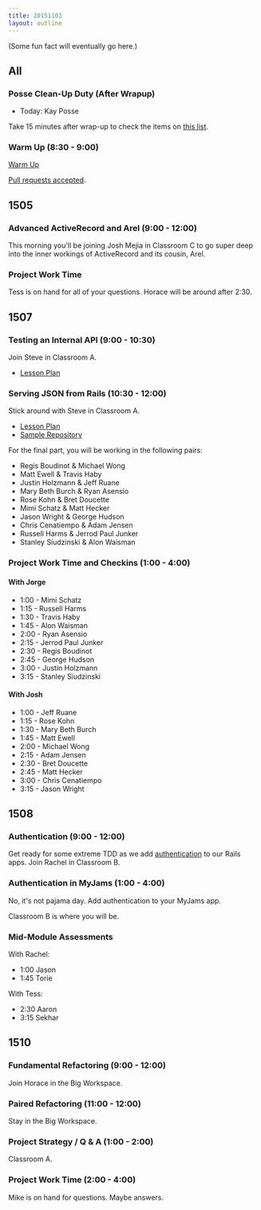 ```yaml
---
title: 20151103
layout: outline
---
```


(Some fun fact will eventually go here.)

## All

### Posse Clean-Up Duty (After Wrapup)

* Today: Kay Posse

Take 15 minutes after wrap-up to check the items on [this list](https://gist.github.com/rwarbelow/f5cfe4333402d043ef2e).

### Warm Up (8:30 - 9:00)

[Warm Up](https://thewarmup.herokuapp.com)

[Pull requests accepted](https://github.com/mikedao/the-warm-up).


## 1505

### Advanced ActiveRecord and Arel (9:00 - 12:00)

This morning you'll be joining Josh Mejia in Classroom C to go super deep into the inner workings of ActiveRecord and its cousin, Arel.

### Project Work Time

Tess is on hand for all of your questions. Horace will be around after 2:30.

## 1507

### Testing an Internal API (9:00 - 10:30)

Join Steve in Classroom A.

* [Lesson Plan](https://github.com/turingschool/lesson_plans/blob/master/ruby_03-professional_rails_applications/testing_an_internal_api.md)

### Serving JSON from Rails (10:30 - 12:00)

Stick around with Steve in Classroom A.

* [Lesson Plan](https://github.com/turingschool/lesson_plans/blob/master/ruby_03-professional_rails_applications/serving_json_from_rails.md)
* [Sample Repository](https://github.com/JumpstartLab/blogger_advanced/tree/serialization)

For the final part, you will be working in the following pairs:

* Regis Boudinot & Michael Wong
* Matt Ewell & Travis Haby
* Justin Holzmann & Jeff Ruane
* Mary Beth Burch & Ryan Asensio
* Rose Kohn & Bret Doucette
* Mimi Schatz & Matt Hecker
* Jason Wright & George Hudson
* Chris Cenatiempo & Adam Jensen
* Russell Harms & Jerrod Paul Junker
* Stanley Siudzinski & Alon Waisman

### Project Work Time and Checkins (1:00 - 4:00)

#### With Jorge

* 1:00 - Mimi Schatz
* 1:15 - Russell Harms
* 1:30 - Travis Haby
* 1:45 - Alon Waisman
* 2:00 - Ryan Asensio
* 2:15 - Jerrod Paul Junker
* 2:30 - Regis Boudinot
* 2:45 - George Hudson
* 3:00 - Justin Holzmann
* 3:15 - Stanley Siudzinski

#### With Josh

* 1:00 - Jeff Ruane
* 1:15 - Rose Kohn
* 1:30 - Mary Beth Burch
* 1:45 - Matt Ewell
* 2:00 - Michael Wong
* 2:15 - Adam Jensen
* 2:30 - Bret Doucette
* 2:45 - Matt Hecker
* 3:00 - Chris Cenatiempo
* 3:15 - Jason Wright

## 1508

### Authentication (9:00 - 12:00)

Get ready for some extreme TDD as we add [authentication]() to our Rails apps. Join Rachel in Classroom B.

### Authentication in MyJams (1:00 - 4:00)

No, it's not pajama day. Add authentication to your MyJams app.

Classroom B is where you will be.

### Mid-Module Assessments

With Rachel:

* 1:00 Jason
* 1:45 Torie

With Tess:

* 2:30 Aaron
* 3:15 Sekhar

## 1510

### Fundamental Refactoring (9:00 - 12:00)

Join Horace in the Big Workspace.

### Paired Refactoring (11:00 - 12:00)

Stay in the Big Workspace.

### Project Strategy / Q & A (1:00 - 2:00)

Classroom A.

### Project Work Time (2:00 - 4:00)

Mike is on hand for questions. Maybe answers.
